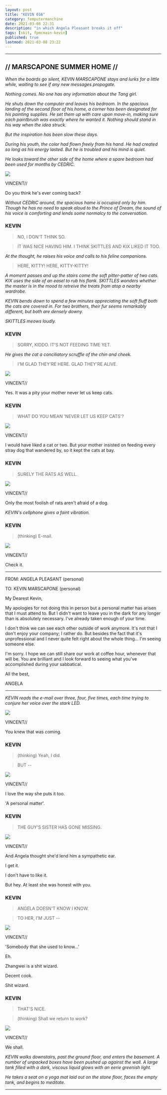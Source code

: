 ```yaml
---
layout: post
title: "KEVIN 016"
category: femputermanchine
date: 2021-03-08 22:31
description: "in which Angela Pleasant breaks it off"
tags: [skit, fpmcmain-kevin]
published: true
lastmod: 2021-03-08 23:22
---
```

[//]: # ( 03/08/21  -added)

*****

## // MARSCAPONE SUMMER HOME // ##

<i>When the boards go silent, KEVIN MARSCAPONE stays and lurks for a little while, waiting to see if any new messages propogate.</i>

<i>Nothing comes. No one has any information about the Tang girl.</i>

<i>He shuts down the computer and leaves his bedroom. In the spacious landing of the second floor of his home, a corner has been designated for his painting supplies. He set them up with care upon move-in, making sure each paintbrush was exactly where he wanted it. Nothing should stand in his way when the idea struck.</i>

<i>But the inspiration has been slow these days.</i>

<i>During his youth, the color had flown freely from his hand. He had created so long as his energy lasted. But he is troubled and his mind is quiet.</i>

<i>He looks toward the other side of the home where a spare bedroom had been used for months by CEDRIC.</i>

<div class="chat-box">
<img src="{{ site.url }}/assets/tb/vincent-tb.jpg" class="chat-portrait" />
<p class="ppl-sez">VINCENT//</p>
<p class="ppl-sez">Do you think he's ever coming back?</p>
</div>

<I>Without CEDRIC around, the spacious home is occupied only by him. Though he has no need to speak aloud to the Prince of Dream, the sound of his voice is comforting and lends some normalcy to the conversation.</i>

### KEVIN ###

> NO, I DON'T THINK SO.

> IT WAS NICE HAVING HIM. I THINK SKITTLES AND KIX LIKED IT TOO.

<I>At the thought, he raises his voice and calls to his feline companions.</i>

> HERE, KITTY! HERE, KITTY-KITTY!

<I>A moment passes and up the stairs come the soft pitter-patter of two cats. KIX uses the side of an easel to rub his flank. SKITTLES wonders whether the master is in the mood to retreive the treats from atop a nearby wardrobe.</i>

<i>KEVIN bends down to spend a few minutes appreciating the soft fluff both the cats are covered in. For two brothers, their fur seems remarkably different, but both are densely downy.</i>

<i>SKITTLES meows loudly.</i>

### KEVIN ###

> SORRY, KIDDO. IT'S NOT FEEDING TIME YET.

<I>He gives the cat a conciliatory scruffle of the chin and cheek.</i>

> I'M GLAD THEY'RE HERE. GLAD THEY'RE ALIVE.

<div class="chat-box">
<img src="{{ site.url }}/assets/tb/vincent-tb.jpg" class="chat-portrait" />
<p class="ppl-sez">VINCENT//</p>
<p class="ppl-sez">Yes. It was a pity your mother never let us keep cats.</p>
</div>

### KEVIN ###

> WHAT DO YOU MEAN 'NEVER LET US KEEP CATS'? 

<div class="chat-box">
<img src="{{ site.url }}/assets/tb/vincent-tb.jpg" class="chat-portrait" />
<p class="ppl-sez">VINCENT//</p>
<p class="ppl-sez">I would have liked a cat or two. But your mother insisted on feeding every stray dog that wandered by, so it kept the cats at bay.</p>
</div>

### KEVIN ###

> SURELY THE RATS AS WELL.

<div class="chat-box">
<img src="{{ site.url }}/assets/tb/vincent-tb.jpg" class="chat-portrait" />
<p class="ppl-sez">VINCENT//</p>
<p class="ppl-sez">Only the most foolish of rats aren't afraid of a dog.</p>
</div>

<i>KEVIN's cellphone gives a faint vibration.</i>

### KEVIN ###

> (thinking) E-mail.

<div class="chat-box">
<img src="{{ site.url }}/assets/tb/vincent-tb.jpg" class="chat-portrait" />
<p class="ppl-sez">VINCENT//</p>
<p class="ppl-sez">Check it.</p>
</div>

*****

FROM: ANGELA PLEASANT (personal)

TO: KEVIN MARSCAPONE (personal)

My Dearest Kevin,

My apologies for not doing this in person but a personal matter has arisen that I must attend to. But I didn't want to leave you in the dark for any longer than is absolutely necessary. I've already taken enough of your time.

I don't think we can see each other outside of work anymore. It's not that I don't enjoy your company; I rather do. But besides the fact that it's unprofessional and I never quite felt right about the whole thing... I'm seeing someone else.

I'm sorry. I hope we can still share our work at coffee hour, whenever that will be. You are brilliant and I look forward to seeing what you've accomplished during your sabbatical.

All the best,

ANGELA

*****

<i>KEVIN reads the e-mail over three, four, five times, each time trying to conjure her voice over the stark LED.</i>

<div class="chat-box">
<img src="{{ site.url }}/assets/tb/vincent-tb.jpg" class="chat-portrait" />
<p class="ppl-sez">VINCENT//</p>
<p class="ppl-sez">You knew that was coming.</p>
</div>

### KEVIN ###

> (thinking) Yeah, I did.

> BUT --

<div class="chat-box">
<img src="{{ site.url }}/assets/tb/vincent-tb.jpg" class="chat-portrait" />
<p class="ppl-sez">VINCENT//</p>
<p class="ppl-sez">I love the way she puts it too.</p>
<p class="ppl-sez">'A personal matter'.</p>
</div>

### KEVIN ###

> THE GUY'S SISTER HAS GONE MISSING.

<div class="chat-box">
<img src="{{ site.url }}/assets/tb/vincent-tb.jpg" class="chat-portrait" />
<p class="ppl-sez">VINCENT//</p>
<p class="ppl-sez">And Angela thought she'd lend him a sympathetic ear.</p>
<p class="ppl-sez">I get it.</p>
<p class="ppl-sez">I don't have to like it.</p>
<p class="ppl-sez">But hey. At least she was honest with you.</p>
</div>

### KEVIN ###

> ANGELA DOESN'T KNOW I KNOW.

> TO HER, I'M JUST --

<div class="chat-box">
<img src="{{ site.url }}/assets/tb/vincent-tb.jpg" class="chat-portrait" />
<p class="ppl-sez">VINCENT//</p>
<p class="ppl-sez">'Somebody that she used to know...'</p>
<p class="ppl-sez">Eh.</p>
<p class="ppl-sez">Zhangwei is a shit wizard.</p>
<p class="ppl-sez">Decent cook.</p>
<p class="ppl-sez">Shit wizard.</p>
</div>

### KEVIN ###

> THAT'S NICE.

> (thinking) Shall we return to work?

<div class="chat-box">
<img src="{{ site.url }}/assets/tb/vincent-tb.jpg" class="chat-portrait" />
<p class="ppl-sez">VINCENT//</p>
<p class="ppl-sez">We shall.</p>
</div>

<i>KEVIN walks downstairs, past the ground floor, and enters the basement. A number of unpacked boxes have been pushed up against the wall. A large tank filled with a dark, viscous liquid glows with an eerie greenish light.</i>

<i>He takes a seat on a yoga mat laid out on the stone floor, faces the empty tank, and begins to meditate.</i>

*****
